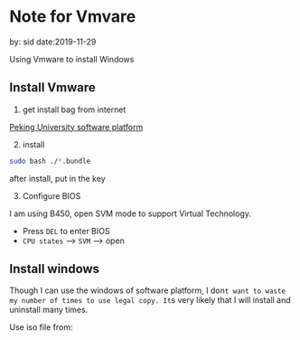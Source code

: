 # Note for Vmvare

by: sid
date:2019-11-29

Using Vmware to install Windows

## Install Vmware

1. get install bag from internet

[Peking University software platform](http://software.pku.edu.cn/Default.aspx)

2. install

```bash
sudo bash ./*.bundle
```

after install, put in the key

3. Configure BIOS

I am using B450, open SVM mode to support Virtual Technology.

* Press `DEL` to enter BIOS
* `CPU states` --> `SVM` --> open

## Install windows

Though I can use the windows of software platform, I don`t want to waste my number of times to use legal copy. It`s very likely that I will install and uninstall many times.

Use iso file from:


